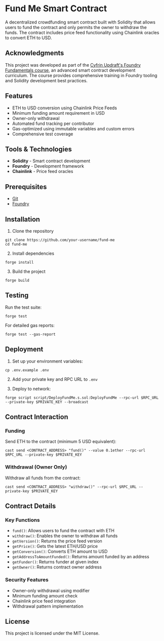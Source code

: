 # Fund Me Smart Contract

A decentralized crowdfunding smart contract built with Solidity that allows users to fund the contract and only permits the owner to withdraw the funds. The contract includes price feed functionality using Chainlink oracles to convert ETH to USD.

## Acknowledgments

This project was developed as part of the [Cyfrin Updraft's Foundry Fundamentals course](https://updraft.cyfrin.io/), an advanced smart contract development curriculum. The course provides comprehensive training in Foundry tooling and Solidity development best practices.

## Features

- ETH to USD conversion using Chainlink Price Feeds
- Minimum funding amount requirement in USD
- Owner-only withdrawal
- Automated fund tracking per contributor
- Gas-optimized using immutable variables and custom errors
- Comprehensive test coverage

## Tools & Technologies

- **Solidity** - Smart contract development
- **Foundry** - Development framework
- **Chainlink** - Price feed oracles

## Prerequisites

- [Git](https://git-scm.com/book/en/v2/Getting-Started-Installing-Git)
- [Foundry](https://book.getfoundry.sh/getting-started/installation)

## Installation

1. Clone the repository
```shell
git clone https://github.com/your-username/fund-me
cd fund-me
```

2. Install dependencies
```shell
forge install
```

3. Build the project
```shell
forge build
```

## Testing

Run the test suite:
```shell
forge test
```

For detailed gas reports:
```shell
forge test --gas-report
```

## Deployment

1. Set up your environment variables:
```shell
cp .env.example .env
```

2. Add your private key and RPC URL to `.env`

3. Deploy to network:
```shell
forge script script/DeployFundMe.s.sol:DeployFundMe --rpc-url $RPC_URL --private-key $PRIVATE_KEY --broadcast
```

## Contract Interaction

### Funding
Send ETH to the contract (minimum 5 USD equivalent):
```shell
cast send <CONTRACT_ADDRESS> "fund()" --value 0.1ether --rpc-url $RPC_URL --private-key $PRIVATE_KEY
```

### Withdrawal (Owner Only)
Withdraw all funds from the contract:
```shell
cast send <CONTRACT_ADDRESS> "withdraw()" --rpc-url $RPC_URL --private-key $PRIVATE_KEY
```

## Contract Details

### Key Functions

- `fund()`: Allows users to fund the contract with ETH
- `withdraw()`: Enables the owner to withdraw all funds
- `getVersion()`: Returns the price feed version
- `getPrice()`: Gets the latest ETH/USD price
- `getConversion()`: Converts ETH amount to USD
- `getAddressToAmountFunded()`: Returns amount funded by an address
- `getFunder()`: Returns funder at given index
- `getOwner()`: Returns contract owner address

### Security Features

- Owner-only withdrawal using modifier
- Minimum funding amount check
- Chainlink price feed integration
- Withdrawal pattern implementation

## License

This project is licensed under the MIT License.
